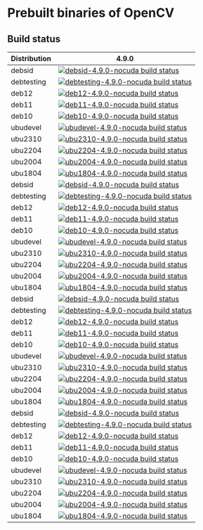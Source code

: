 <!-- SPDX-License-Identifier: Apache-2.0 -->

# Prebuilt binaries of OpenCV

## Build status

| Distribution | 4.9.0 |
| ------------ | ----- |
| debsid | [![debsid-4.9.0-nocuda build status](https://github.com/ethanc8/titanian-ci-opencv/actions/workflows/debsid-4.9.0-nocuda.yml/badge.svg)](https://github.com/ethanc8/titanian-ci-opencv/actions/workflows/debsid-4.9.0-nocuda.yml) |
| debtesting | [![debtesting-4.9.0-nocuda build status](https://github.com/ethanc8/titanian-ci-opencv/actions/workflows/debtesting-4.9.0-nocuda.yml/badge.svg)](https://github.com/ethanc8/titanian-ci-opencv/actions/workflows/debtesting-4.9.0-nocuda.yml) |
| deb12 | [![deb12-4.9.0-nocuda build status](https://github.com/ethanc8/titanian-ci-opencv/actions/workflows/deb12-4.9.0-nocuda.yml/badge.svg)](https://github.com/ethanc8/titanian-ci-opencv/actions/workflows/deb12-4.9.0-nocuda.yml) |
| deb11 | [![deb11-4.9.0-nocuda build status](https://github.com/ethanc8/titanian-ci-opencv/actions/workflows/deb11-4.9.0-nocuda.yml/badge.svg)](https://github.com/ethanc8/titanian-ci-opencv/actions/workflows/deb11-4.9.0-nocuda.yml) |
| deb10 | [![deb10-4.9.0-nocuda build status](https://github.com/ethanc8/titanian-ci-opencv/actions/workflows/deb10-4.9.0-nocuda.yml/badge.svg)](https://github.com/ethanc8/titanian-ci-opencv/actions/workflows/deb10-4.9.0-nocuda.yml) |
| ubudevel | [![ubudevel-4.9.0-nocuda build status](https://github.com/ethanc8/titanian-ci-opencv/actions/workflows/ubudevel-4.9.0-nocuda.yml/badge.svg)](https://github.com/ethanc8/titanian-ci-opencv/actions/workflows/ubudevel-4.9.0-nocuda.yml) |
| ubu2310 | [![ubu2310-4.9.0-nocuda build status](https://github.com/ethanc8/titanian-ci-opencv/actions/workflows/ubu2310-4.9.0-nocuda.yml/badge.svg)](https://github.com/ethanc8/titanian-ci-opencv/actions/workflows/ubu2310-4.9.0-nocuda.yml) |
| ubu2204 | [![ubu2204-4.9.0-nocuda build status](https://github.com/ethanc8/titanian-ci-opencv/actions/workflows/ubu2204-4.9.0-nocuda.yml/badge.svg)](https://github.com/ethanc8/titanian-ci-opencv/actions/workflows/ubu2204-4.9.0-nocuda.yml) |
| ubu2004 | [![ubu2004-4.9.0-nocuda build status](https://github.com/ethanc8/titanian-ci-opencv/actions/workflows/ubu2004-4.9.0-nocuda.yml/badge.svg)](https://github.com/ethanc8/titanian-ci-opencv/actions/workflows/ubu2004-4.9.0-nocuda.yml) |
| ubu1804 | [![ubu1804-4.9.0-nocuda build status](https://github.com/ethanc8/titanian-ci-opencv/actions/workflows/ubu1804-4.9.0-nocuda.yml/badge.svg)](https://github.com/ethanc8/titanian-ci-opencv/actions/workflows/ubu1804-4.9.0-nocuda.yml) |
| debsid | [![debsid-4.9.0-nocuda build status](https://github.com/ethanc8/titanian-ci-opencv/actions/workflows/debsid-4.9.0-nocuda.yml/badge.svg)](https://github.com/ethanc8/titanian-ci-opencv/actions/workflows/debsid-4.9.0-nocuda.yml) |
| debtesting | [![debtesting-4.9.0-nocuda build status](https://github.com/ethanc8/titanian-ci-opencv/actions/workflows/debtesting-4.9.0-nocuda.yml/badge.svg)](https://github.com/ethanc8/titanian-ci-opencv/actions/workflows/debtesting-4.9.0-nocuda.yml) |
| deb12 | [![deb12-4.9.0-nocuda build status](https://github.com/ethanc8/titanian-ci-opencv/actions/workflows/deb12-4.9.0-nocuda.yml/badge.svg)](https://github.com/ethanc8/titanian-ci-opencv/actions/workflows/deb12-4.9.0-nocuda.yml) |
| deb11 | [![deb11-4.9.0-nocuda build status](https://github.com/ethanc8/titanian-ci-opencv/actions/workflows/deb11-4.9.0-nocuda.yml/badge.svg)](https://github.com/ethanc8/titanian-ci-opencv/actions/workflows/deb11-4.9.0-nocuda.yml) |
| deb10 | [![deb10-4.9.0-nocuda build status](https://github.com/ethanc8/titanian-ci-opencv/actions/workflows/deb10-4.9.0-nocuda.yml/badge.svg)](https://github.com/ethanc8/titanian-ci-opencv/actions/workflows/deb10-4.9.0-nocuda.yml) |
| ubudevel | [![ubudevel-4.9.0-nocuda build status](https://github.com/ethanc8/titanian-ci-opencv/actions/workflows/ubudevel-4.9.0-nocuda.yml/badge.svg)](https://github.com/ethanc8/titanian-ci-opencv/actions/workflows/ubudevel-4.9.0-nocuda.yml) |
| ubu2310 | [![ubu2310-4.9.0-nocuda build status](https://github.com/ethanc8/titanian-ci-opencv/actions/workflows/ubu2310-4.9.0-nocuda.yml/badge.svg)](https://github.com/ethanc8/titanian-ci-opencv/actions/workflows/ubu2310-4.9.0-nocuda.yml) |
| ubu2204 | [![ubu2204-4.9.0-nocuda build status](https://github.com/ethanc8/titanian-ci-opencv/actions/workflows/ubu2204-4.9.0-nocuda.yml/badge.svg)](https://github.com/ethanc8/titanian-ci-opencv/actions/workflows/ubu2204-4.9.0-nocuda.yml) |
| ubu2004 | [![ubu2004-4.9.0-nocuda build status](https://github.com/ethanc8/titanian-ci-opencv/actions/workflows/ubu2004-4.9.0-nocuda.yml/badge.svg)](https://github.com/ethanc8/titanian-ci-opencv/actions/workflows/ubu2004-4.9.0-nocuda.yml) |
| ubu1804 | [![ubu1804-4.9.0-nocuda build status](https://github.com/ethanc8/titanian-ci-opencv/actions/workflows/ubu1804-4.9.0-nocuda.yml/badge.svg)](https://github.com/ethanc8/titanian-ci-opencv/actions/workflows/ubu1804-4.9.0-nocuda.yml) |
| debsid | [![debsid-4.9.0-nocuda build status](https://github.com/ethanc8/titanian-ci-opencv/actions/workflows/debsid-4.9.0-nocuda.yml/badge.svg)](https://github.com/ethanc8/titanian-ci-opencv/actions/workflows/debsid-4.9.0-nocuda.yml) |
| debtesting | [![debtesting-4.9.0-nocuda build status](https://github.com/ethanc8/titanian-ci-opencv/actions/workflows/debtesting-4.9.0-nocuda.yml/badge.svg)](https://github.com/ethanc8/titanian-ci-opencv/actions/workflows/debtesting-4.9.0-nocuda.yml) |
| deb12 | [![deb12-4.9.0-nocuda build status](https://github.com/ethanc8/titanian-ci-opencv/actions/workflows/deb12-4.9.0-nocuda.yml/badge.svg)](https://github.com/ethanc8/titanian-ci-opencv/actions/workflows/deb12-4.9.0-nocuda.yml) |
| deb11 | [![deb11-4.9.0-nocuda build status](https://github.com/ethanc8/titanian-ci-opencv/actions/workflows/deb11-4.9.0-nocuda.yml/badge.svg)](https://github.com/ethanc8/titanian-ci-opencv/actions/workflows/deb11-4.9.0-nocuda.yml) |
| deb10 | [![deb10-4.9.0-nocuda build status](https://github.com/ethanc8/titanian-ci-opencv/actions/workflows/deb10-4.9.0-nocuda.yml/badge.svg)](https://github.com/ethanc8/titanian-ci-opencv/actions/workflows/deb10-4.9.0-nocuda.yml) |
| ubudevel | [![ubudevel-4.9.0-nocuda build status](https://github.com/ethanc8/titanian-ci-opencv/actions/workflows/ubudevel-4.9.0-nocuda.yml/badge.svg)](https://github.com/ethanc8/titanian-ci-opencv/actions/workflows/ubudevel-4.9.0-nocuda.yml) |
| ubu2310 | [![ubu2310-4.9.0-nocuda build status](https://github.com/ethanc8/titanian-ci-opencv/actions/workflows/ubu2310-4.9.0-nocuda.yml/badge.svg)](https://github.com/ethanc8/titanian-ci-opencv/actions/workflows/ubu2310-4.9.0-nocuda.yml) |
| ubu2204 | [![ubu2204-4.9.0-nocuda build status](https://github.com/ethanc8/titanian-ci-opencv/actions/workflows/ubu2204-4.9.0-nocuda.yml/badge.svg)](https://github.com/ethanc8/titanian-ci-opencv/actions/workflows/ubu2204-4.9.0-nocuda.yml) |
| ubu2004 | [![ubu2004-4.9.0-nocuda build status](https://github.com/ethanc8/titanian-ci-opencv/actions/workflows/ubu2004-4.9.0-nocuda.yml/badge.svg)](https://github.com/ethanc8/titanian-ci-opencv/actions/workflows/ubu2004-4.9.0-nocuda.yml) |
| ubu1804 | [![ubu1804-4.9.0-nocuda build status](https://github.com/ethanc8/titanian-ci-opencv/actions/workflows/ubu1804-4.9.0-nocuda.yml/badge.svg)](https://github.com/ethanc8/titanian-ci-opencv/actions/workflows/ubu1804-4.9.0-nocuda.yml) |
| debsid | [![debsid-4.9.0-nocuda build status](https://github.com/ethanc8/titanian-ci-opencv/actions/workflows/debsid-4.9.0-nocuda.yml/badge.svg)](https://github.com/ethanc8/titanian-ci-opencv/actions/workflows/debsid-4.9.0-nocuda.yml) |
| debtesting | [![debtesting-4.9.0-nocuda build status](https://github.com/ethanc8/titanian-ci-opencv/actions/workflows/debtesting-4.9.0-nocuda.yml/badge.svg)](https://github.com/ethanc8/titanian-ci-opencv/actions/workflows/debtesting-4.9.0-nocuda.yml) |
| deb12 | [![deb12-4.9.0-nocuda build status](https://github.com/ethanc8/titanian-ci-opencv/actions/workflows/deb12-4.9.0-nocuda.yml/badge.svg)](https://github.com/ethanc8/titanian-ci-opencv/actions/workflows/deb12-4.9.0-nocuda.yml) |
| deb11 | [![deb11-4.9.0-nocuda build status](https://github.com/ethanc8/titanian-ci-opencv/actions/workflows/deb11-4.9.0-nocuda.yml/badge.svg)](https://github.com/ethanc8/titanian-ci-opencv/actions/workflows/deb11-4.9.0-nocuda.yml) |
| deb10 | [![deb10-4.9.0-nocuda build status](https://github.com/ethanc8/titanian-ci-opencv/actions/workflows/deb10-4.9.0-nocuda.yml/badge.svg)](https://github.com/ethanc8/titanian-ci-opencv/actions/workflows/deb10-4.9.0-nocuda.yml) |
| ubudevel | [![ubudevel-4.9.0-nocuda build status](https://github.com/ethanc8/titanian-ci-opencv/actions/workflows/ubudevel-4.9.0-nocuda.yml/badge.svg)](https://github.com/ethanc8/titanian-ci-opencv/actions/workflows/ubudevel-4.9.0-nocuda.yml) |
| ubu2310 | [![ubu2310-4.9.0-nocuda build status](https://github.com/ethanc8/titanian-ci-opencv/actions/workflows/ubu2310-4.9.0-nocuda.yml/badge.svg)](https://github.com/ethanc8/titanian-ci-opencv/actions/workflows/ubu2310-4.9.0-nocuda.yml) |
| ubu2204 | [![ubu2204-4.9.0-nocuda build status](https://github.com/ethanc8/titanian-ci-opencv/actions/workflows/ubu2204-4.9.0-nocuda.yml/badge.svg)](https://github.com/ethanc8/titanian-ci-opencv/actions/workflows/ubu2204-4.9.0-nocuda.yml) |
| ubu2004 | [![ubu2004-4.9.0-nocuda build status](https://github.com/ethanc8/titanian-ci-opencv/actions/workflows/ubu2004-4.9.0-nocuda.yml/badge.svg)](https://github.com/ethanc8/titanian-ci-opencv/actions/workflows/ubu2004-4.9.0-nocuda.yml) |
| ubu1804 | [![ubu1804-4.9.0-nocuda build status](https://github.com/ethanc8/titanian-ci-opencv/actions/workflows/ubu1804-4.9.0-nocuda.yml/badge.svg)](https://github.com/ethanc8/titanian-ci-opencv/actions/workflows/ubu1804-4.9.0-nocuda.yml) |